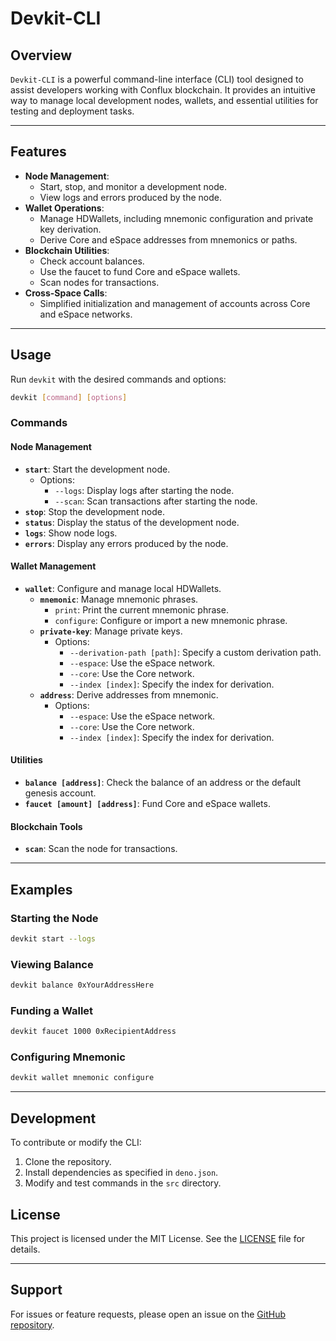 # Devkit-CLI

## Overview

`Devkit-CLI` is a powerful command-line interface (CLI) tool designed to assist developers working with Conflux blockchain. It provides an intuitive way to manage local development nodes, wallets, and essential utilities for testing and deployment tasks.

---

## Features

- **Node Management**:
  - Start, stop, and monitor a development node.
  - View logs and errors produced by the node.
- **Wallet Operations**:
  - Manage HDWallets, including mnemonic configuration and private key derivation.
  - Derive Core and eSpace addresses from mnemonics or paths.
- **Blockchain Utilities**:
  - Check account balances.
  - Use the faucet to fund Core and eSpace wallets.
  - Scan nodes for transactions.
- **Cross-Space Calls**:
  - Simplified initialization and management of accounts across Core and eSpace networks.

---

## Usage

Run `devkit` with the desired commands and options:

```bash
devkit [command] [options]
```

### Commands

#### Node Management
- **`start`**: Start the development node.
  - Options:
    - `--logs`: Display logs after starting the node.
    - `--scan`: Scan transactions after starting the node.
- **`stop`**: Stop the development node.
- **`status`**: Display the status of the development node.
- **`logs`**: Show node logs.
- **`errors`**: Display any errors produced by the node.

#### Wallet Management
- **`wallet`**: Configure and manage local HDWallets.
  - **`mnemonic`**: Manage mnemonic phrases.
    - `print`: Print the current mnemonic phrase.
    - `configure`: Configure or import a new mnemonic phrase.
  - **`private-key`**: Manage private keys.
    - Options:
      - `--derivation-path [path]`: Specify a custom derivation path.
      - `--espace`: Use the eSpace network.
      - `--core`: Use the Core network.
      - `--index [index]`: Specify the index for derivation.
  - **`address`**: Derive addresses from mnemonic.
    - Options:
      - `--espace`: Use the eSpace network.
      - `--core`: Use the Core network.
      - `--index [index]`: Specify the index for derivation.

#### Utilities
- **`balance [address]`**: Check the balance of an address or the default genesis account.
- **`faucet [amount] [address]`**: Fund Core and eSpace wallets.

#### Blockchain Tools
- **`scan`**: Scan the node for transactions.

---

## Examples

### Starting the Node
```bash
devkit start --logs
```

### Viewing Balance
```bash
devkit balance 0xYourAddressHere
```

### Funding a Wallet
```bash
devkit faucet 1000 0xRecipientAddress
```

### Configuring Mnemonic
```bash
devkit wallet mnemonic configure
```

---

## Development

To contribute or modify the CLI:

1. Clone the repository.
2. Install dependencies as specified in `deno.json`.
3. Modify and test commands in the `src` directory.


## License

This project is licensed under the MIT License. See the [LICENSE](LICENSE) file for details.

---

## Support

For issues or feature requests, please open an issue on the [GitHub repository](https://github.com/your-repo/devkit-cli).

